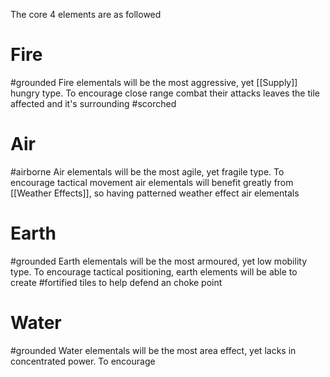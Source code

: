 The core 4 elements are as followed
# Fire
#grounded
Fire elementals will be the most aggressive, yet [[Supply]] hungry type. To encourage close range combat their attacks leaves the tile affected and it's surrounding #scorched
# Air
#airborne
Air elementals will be the most agile, yet fragile type. To encourage tactical movement air elementals will benefit greatly from [[Weather Effects]], so having patterned weather effect air elementals
# Earth
#grounded
Earth elementals will be the most armoured, yet low mobility type. To encourage tactical positioning, earth elements will be able to create #fortified tiles to help defend an choke point
# Water
#grounded
Water elementals will be the most area effect, yet lacks in concentrated power. To encourage 